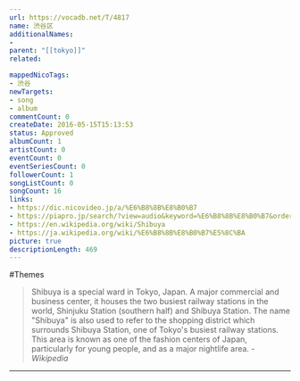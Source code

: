 ```yaml
---
url: https://vocadb.net/T/4817
name: 渋谷区
additionalNames: 
- 
parent: "[[tokyo]]"
related:

mappedNicoTags:
- 渋谷
newTargets:
- song
- album
commentCount: 0
createDate: 2016-05-15T15:13:53
status: Approved
albumCount: 1
artistCount: 0
eventCount: 0
eventSeriesCount: 0
followerCount: 1
songListCount: 0
songCount: 16
links: 
- https://dic.nicovideo.jp/a/%E6%B8%8B%E8%B0%B7
- https://piapro.jp/search/?view=audio&keyword=%E6%B8%8B%E8%B0%B7&order=cv&keywordType=and
- https://en.wikipedia.org/wiki/Shibuya
- https://ja.wikipedia.org/wiki/%E6%B8%8B%E8%B0%B7%E5%8C%BA
picture: true
descriptionLength: 469
---
```


#Themes

> Shibuya is a special ward in Tokyo, Japan.
A major commercial and business center, it houses the two busiest railway stations in the world, Shinjuku Station (southern half) and Shibuya Station.
The name "Shibuya" is also used to refer to the shopping district which surrounds Shibuya Station, one of Tokyo's busiest railway stations.
This area is known as one of the fashion centers of Japan, particularly for young people, and as a major nightlife area.
*-Wikipedia*

---

